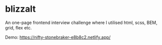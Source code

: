 # blizzalt

An one-page frontend interview challenge where I utilised html, scss, BEM, grid, flex etc.

Demo: https://nifty-stonebraker-e8b8c2.netlify.app/
